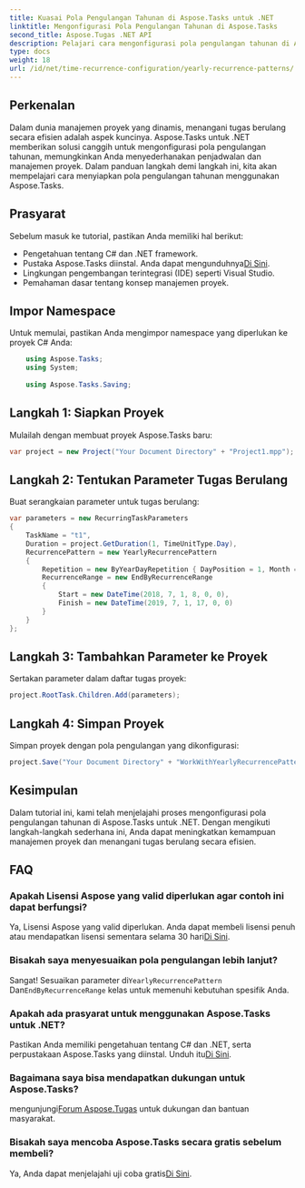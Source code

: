 ```yaml
---
title: Kuasai Pola Pengulangan Tahunan di Aspose.Tasks untuk .NET
linktitle: Mengonfigurasi Pola Pengulangan Tahunan di Aspose.Tasks
second_title: Aspose.Tugas .NET API
description: Pelajari cara mengonfigurasi pola pengulangan tahunan di Aspose.Tasks untuk .NET. Tingkatkan keterampilan manajemen proyek Anda dengan panduan langkah demi langkah ini.
type: docs
weight: 18
url: /id/net/time-recurrence-configuration/yearly-recurrence-patterns/
---
```

## Perkenalan
Dalam dunia manajemen proyek yang dinamis, menangani tugas berulang secara efisien adalah aspek kuncinya. Aspose.Tasks untuk .NET memberikan solusi canggih untuk mengonfigurasi pola pengulangan tahunan, memungkinkan Anda menyederhanakan penjadwalan dan manajemen proyek. Dalam panduan langkah demi langkah ini, kita akan mempelajari cara menyiapkan pola pengulangan tahunan menggunakan Aspose.Tasks.
## Prasyarat
Sebelum masuk ke tutorial, pastikan Anda memiliki hal berikut:
- Pengetahuan tentang C# dan .NET framework.
-  Pustaka Aspose.Tasks diinstal. Anda dapat mengunduhnya[Di Sini](https://releases.aspose.com/tasks/net/).
- Lingkungan pengembangan terintegrasi (IDE) seperti Visual Studio.
- Pemahaman dasar tentang konsep manajemen proyek.
## Impor Namespace
Untuk memulai, pastikan Anda mengimpor namespace yang diperlukan ke proyek C# Anda:
```csharp
    using Aspose.Tasks;
    using System;
    
    using Aspose.Tasks.Saving;
```
## Langkah 1: Siapkan Proyek
Mulailah dengan membuat proyek Aspose.Tasks baru:
```csharp
var project = new Project("Your Document Directory" + "Project1.mpp");
```
## Langkah 2: Tentukan Parameter Tugas Berulang
Buat serangkaian parameter untuk tugas berulang:
```csharp
var parameters = new RecurringTaskParameters
{
    TaskName = "t1",
    Duration = project.GetDuration(1, TimeUnitType.Day),
    RecurrencePattern = new YearlyRecurrencePattern
    {
        Repetition = new ByYearDayRepetition { DayPosition = 1, Month = Month.July },
        RecurrenceRange = new EndByRecurrenceRange
        {
            Start = new DateTime(2018, 7, 1, 8, 0, 0),
            Finish = new DateTime(2019, 7, 1, 17, 0, 0)
        }
    }
};
```
## Langkah 3: Tambahkan Parameter ke Proyek
Sertakan parameter dalam daftar tugas proyek:
```csharp
project.RootTask.Children.Add(parameters);
```
## Langkah 4: Simpan Proyek
Simpan proyek dengan pola pengulangan yang dikonfigurasi:
```csharp
project.Save("Your Document Directory" + "WorkWithYearlyRecurrencePattern_out.mpp", SaveFileFormat.Mpp);
```
## Kesimpulan
Dalam tutorial ini, kami telah menjelajahi proses mengonfigurasi pola pengulangan tahunan di Aspose.Tasks untuk .NET. Dengan mengikuti langkah-langkah sederhana ini, Anda dapat meningkatkan kemampuan manajemen proyek dan menangani tugas berulang secara efisien.
## FAQ
### Apakah Lisensi Aspose yang valid diperlukan agar contoh ini dapat berfungsi?
 Ya, Lisensi Aspose yang valid diperlukan. Anda dapat membeli lisensi penuh atau mendapatkan lisensi sementara selama 30 hari[Di Sini](https://purchase.aspose.com/temporary-license/).
### Bisakah saya menyesuaikan pola pengulangan lebih lanjut?
 Sangat! Sesuaikan parameter di`YearlyRecurrencePattern` Dan`EndByRecurrenceRange` kelas untuk memenuhi kebutuhan spesifik Anda.
### Apakah ada prasyarat untuk menggunakan Aspose.Tasks untuk .NET?
 Pastikan Anda memiliki pengetahuan tentang C# dan .NET, serta perpustakaan Aspose.Tasks yang diinstal. Unduh itu[Di Sini](https://releases.aspose.com/tasks/net/).
### Bagaimana saya bisa mendapatkan dukungan untuk Aspose.Tasks?
 mengunjungi[Forum Aspose.Tugas](https://forum.aspose.com/c/tasks/15) untuk dukungan dan bantuan masyarakat.
### Bisakah saya mencoba Aspose.Tasks secara gratis sebelum membeli?
 Ya, Anda dapat menjelajahi uji coba gratis[Di Sini](https://releases.aspose.com/).